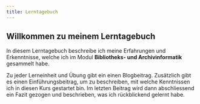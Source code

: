 ```yaml
---
title: Lerntagebuch
---
```


## Willkommen zu meinem Lerntagebuch

In diesem Lerntagebuch beschreibe ich meine Erfahrungen und Erkenntnisse, welche ich im Modul **Bibliotheks- und Archivinformatik** gesammelt habe.

Zu jeder Lerneinheit und Übung gibt ein einen Blogbeitrag. Zusätzlich gibt es einen Einführungsbeitrag, um zu beschreiben, mit welche Kenntnissen ich in diesen Kurs gestartet bin. Im letzten Beitrag wird dann abschliessend ein Fazit gezogen und beschrieben, was ich rückblickend gelernt habe. 
